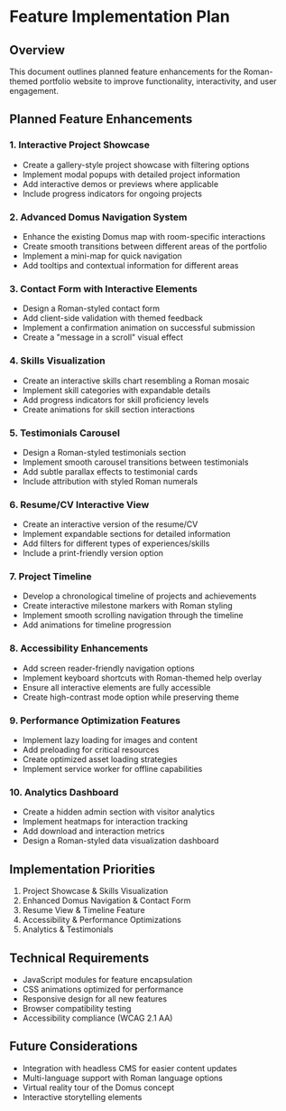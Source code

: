 # Feature Implementation Plan

## Overview
This document outlines planned feature enhancements for the Roman-themed portfolio website to improve functionality, interactivity, and user engagement.

## Planned Feature Enhancements

### 1. Interactive Project Showcase
- Create a gallery-style project showcase with filtering options
- Implement modal popups with detailed project information
- Add interactive demos or previews where applicable
- Include progress indicators for ongoing projects

### 2. Advanced Domus Navigation System
- Enhance the existing Domus map with room-specific interactions
- Create smooth transitions between different areas of the portfolio
- Implement a mini-map for quick navigation
- Add tooltips and contextual information for different areas

### 3. Contact Form with Interactive Elements
- Design a Roman-styled contact form
- Add client-side validation with themed feedback
- Implement a confirmation animation on successful submission
- Create a "message in a scroll" visual effect

### 4. Skills Visualization
- Create an interactive skills chart resembling a Roman mosaic
- Implement skill categories with expandable details
- Add progress indicators for skill proficiency levels
- Create animations for skill section interactions

### 5. Testimonials Carousel
- Design a Roman-styled testimonials section
- Implement smooth carousel transitions between testimonials
- Add subtle parallax effects to testimonial cards
- Include attribution with styled Roman numerals

### 6. Resume/CV Interactive View
- Create an interactive version of the resume/CV
- Implement expandable sections for detailed information
- Add filters for different types of experiences/skills
- Include a print-friendly version option

### 7. Project Timeline
- Develop a chronological timeline of projects and achievements
- Create interactive milestone markers with Roman styling
- Implement smooth scrolling navigation through the timeline
- Add animations for timeline progression

### 8. Accessibility Enhancements
- Add screen reader-friendly navigation options
- Implement keyboard shortcuts with Roman-themed help overlay
- Ensure all interactive elements are fully accessible
- Create high-contrast mode option while preserving theme

### 9. Performance Optimization Features
- Implement lazy loading for images and content
- Add preloading for critical resources
- Create optimized asset loading strategies
- Implement service worker for offline capabilities

### 10. Analytics Dashboard
- Create a hidden admin section with visitor analytics
- Implement heatmaps for interaction tracking
- Add download and interaction metrics
- Design a Roman-styled data visualization dashboard

## Implementation Priorities
1. Project Showcase & Skills Visualization
2. Enhanced Domus Navigation & Contact Form
3. Resume View & Timeline Feature
4. Accessibility & Performance Optimizations
5. Analytics & Testimonials

## Technical Requirements
- JavaScript modules for feature encapsulation
- CSS animations optimized for performance
- Responsive design for all new features
- Browser compatibility testing
- Accessibility compliance (WCAG 2.1 AA)

## Future Considerations
- Integration with headless CMS for easier content updates
- Multi-language support with Roman language options
- Virtual reality tour of the Domus concept
- Interactive storytelling elements